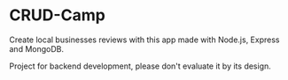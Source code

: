 # CRUD-Camp
Create local businesses reviews with this app made with Node.js, Express and MongoDB.

Project for backend development, please don't evaluate it by its design.
